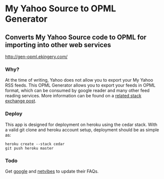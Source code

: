 My Yahoo Source to OPML Generator
=================================

Converts My Yahoo Source code to OPML for importing into other web services
---------------------------------------------------------------------------

http://gen-opml.ekingery.com/

### Why?
At the time of writing, Yahoo does not allow you to export your My Yahoo RSS feeds. This OPML Generator allows you to export your feeds in OPML format, which can be consumed by google reader and many other feed reading services. More information can be found on a [related stack exchange post](http://webapps.stackexchange.com/questions/1694/how-can-i-export-my-rss-feeds-from-my-yahoo/21856#21856).

### Deploy
This app is designed for deployment on heroku using the cedar stack. With a
valid git clone and heroku account setup, deployment should be as simple as: 

	heroku create --stack cedar
	git push heroku master

### Todo
Get [google](http://support.google.com/reader/bin/answer.py?hl=en&answer=70572)
 and [netvibes](http://faq.netvibes.com/how_to_switch_from_my_old_service_to_netvibes#switch_from_my_yahoo_to_netvibes) to update their FAQs.

